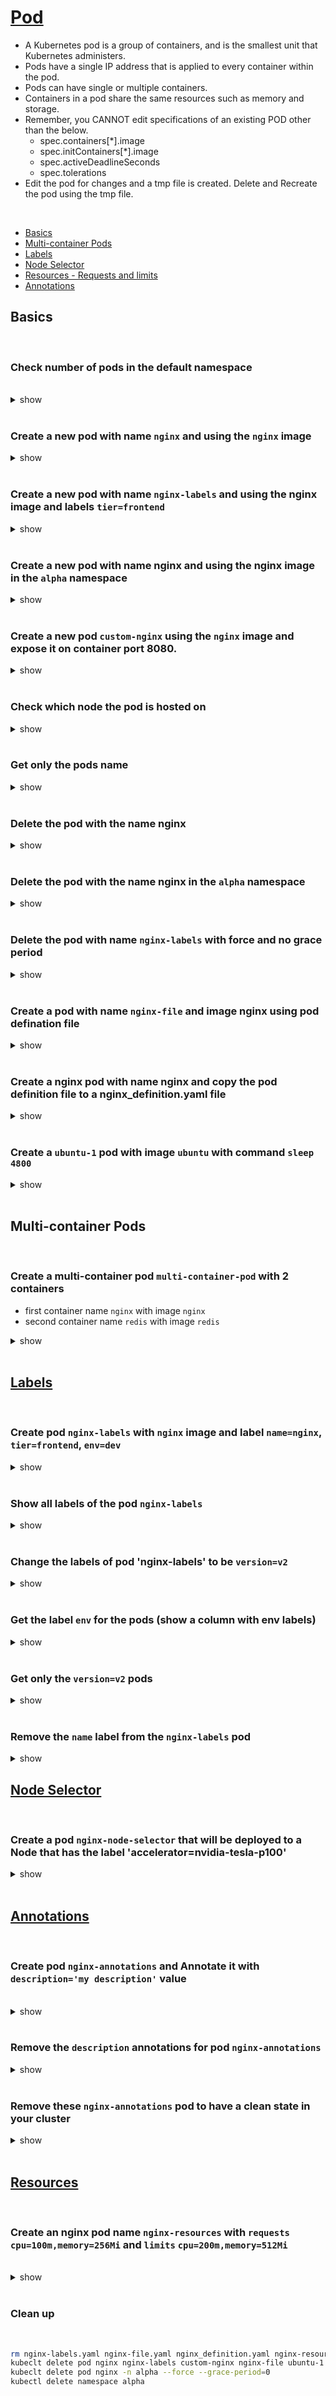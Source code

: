 # [Pod](https://kubernetes.io/docs/concepts/workloads/pods/)

 - A Kubernetes pod is a group of containers, and is the smallest unit that Kubernetes administers. 
 - Pods have a single IP address that is applied to every container within the pod.
 - Pods can have single or multiple containers.
 - Containers in a pod share the same resources such as memory and storage.
 - Remember, you CANNOT edit specifications of an existing POD other than the below.
   - spec.containers[*].image
   - spec.initContainers[*].image
   - spec.activeDeadlineSeconds
   - spec.tolerations
 -  Edit the pod for changes and a tmp file is created. Delete and Recreate the pod using the tmp file.

<br />

 - [Basics](#basics)
 - [Multi-container Pods](#multi-container-pods)
 - [Labels](#labels)
 - [Node Selector](#node-selector)
 - [Resources - Requests and limits](#resources)
 - [Annotations](#annotations)

## Basics

<br />

### Check number of pods in the default namespace

<br />

<details><summary>show</summary><p>

```bash
kubectl get pods
# OR
kubectl get po
```
</p></details>

<br />

### Create a new pod with name `nginx` and using the `nginx` image

<details><summary>show</summary><p>

```bash
kubectl run nginx --image=nginx
```

</p></details>

<br />

### Create a new pod with name `nginx-labels` and using the nginx image and labels `tier=frontend`

<details><summary>show</summary><p>

```bash
kubectl run nginx-labels --image=nginx --labels=tier=frontend
```

```bash
# verification
kubectl get pod nginx-labels --show-labels
# NAME           READY   STATUS    RESTARTS   AGE   LABELS
# nginx-labels   1/1     Running   0          16s   tier=frontend
```

</p></details>

<br />

### Create a new pod with name nginx and using the nginx image in the `alpha` namespace

<details><summary>show</summary><p>

```bash
kubectl create namespace alpha
kubectl run nginx --image=nginx --namespace=alpha
```

</p></details>

<br />

### Create a new pod `custom-nginx` using the `nginx` image and expose it on container port 8080.

<details><summary>show</summary><p>

```bash
kubectl run custom-nginx --image=nginx --port=8080
```

</p></details>

<br />

### Check which node the pod is hosted on 

<details><summary>show</summary><p>

```bash
kubectl get pods -o wide
``` 

</p></details>

<br />

### Get only the pods name

<details><summary>show</summary><p>

```bash
kubectl get pods -o name
```

</p></details>

<br />

### Delete the pod with the name nginx

<details><summary>show</summary><p>

```bash
kubectl delete pod nginx
```

</p></details>

<br />

### Delete the pod with the name nginx in the `alpha` namespace

<details><summary>show</summary><p>

```bash
kubectl delete pod nginx --namespace=alpha
```

</p></details>

<br />

### Delete the pod with name `nginx-labels` with force and no grace period

<details><summary>show</summary><p>

```bash
kubectl delete pod nginx-labels --force --grace-period=0
```

</p></details>

<br />

### Create a pod with name `nginx-file` and image nginx using pod defination file

<details><summary>show</summary><p>

```bash
kubectl run nginx-file --image=nginx --dry-run=client -o yaml > nginx-file.yaml
kubectl apply -f nginx-file.yaml
```
</p></details>

<br />

### Create a nginx pod with name nginx and copy the pod definition file to a nginx_definition.yaml file

<details><summary>show</summary><p>

```bash
kubectl run nginx --image=nginx
kubectl get nginx -o yaml > nginx_definition.yaml
```

</p></details>

<br />

### Create a `ubuntu-1` pod with image `ubuntu` with command `sleep 4800`

<details><summary>show</summary><p>

```bash
kubectl run ubuntu-1 --image=ubuntu --command sleep 4800
```

</p></details>

<br />

## Multi-container Pods

<br />

### Create a multi-container pod `multi-container-pod` with 2 containers
 - first container name `nginx` with image `nginx`
 - second container name `redis` with image `redis`

<details><summary>show</summary><p>

```yaml
cat << EOF > multi-container-pod.yaml
apiVersion: v1
kind: Pod
metadata:
  name: multi-container-pod
spec:
  containers:
  - image: nginx
    name: nginx
  - image: redis
    name: redis
EOF

kubectl apply -f multi-container-pod.yaml
```

</p></details>

<br />

## [Labels](https://kubernetes.io/docs/concepts/overview/working-with-objects/labels)

<br />

### Create pod `nginx-labels` with `nginx` image and label `name=nginx`, `tier=frontend`, `env=dev`

<details><summary>show</summary><p>

`kubectl run nginx-labels --image=nginx --labels=name=nginx,tier=frontend,env=dev,version=v1`

OR

```yaml
cat << EOF > nginx-labels.yaml
apiVersion: v1
kind: Pod
metadata:
  labels:
    env: dev
    name: nginx
    tier: frontend
    version: v1
  name: nginx-labels
spec:
  containers:
  - image: nginx
    name: nginx
EOF

kubectl apply -f nginx-labels.yaml
```

</p></details>

<br />

### Show all labels of the pod `nginx-labels`

<details><summary>show</summary><p>

```bash
kubectl get pod nginx-labels --show-labels
# NAME           READY   STATUS    RESTARTS   AGE   LABELS
# nginx-labels   1/1     Running   0          26s   env=dev,name=nginx,tier=frontend,version=v1
```

</p></details> 

<br />

### Change the labels of pod 'nginx-labels' to be `version=v2`

<details><summary>show</summary><p>

```bash
kubectl label pod nginx-labels version=v2 --overwrite

kubectl get pod nginx-labels --show-labels
# NAME           READY   STATUS    RESTARTS   AGE    LABELS
# nginx-labels   1/1     Running   0          110s   env=dev,name=nginx,tier=frontend,version=v2
```

</p></details> 

<br />

### Get the label `env` for the pods (show a column with env labels)

<details><summary>show</summary><p>

```bash
kubectl get pod -L env
# OR  
kubectl get pod --label-columns=env
```

</p></details> 

<br />

### Get only the `version=v2` pods

<details><summary>show</summary><p>

```bash
kubectl get pod -l version=v2
# OR  
kubectl get pod -l 'version in (v2)'
OR  
kubectl get pod --selector=version=v2
```

</p></details> 

<br />

### Remove the `name` label from the `nginx-labels` pod

<details><summary>show</summary><p>

```bash
kubectl label pod nginx-labels name-

kubectl get pod nginx-labels --show-labels
NAME           READY   STATUS    RESTARTS   AGE     LABELS
nginx-labels   1/1     Running   0          4m49s   env=dev,tier=frontend,version=v2
```

</p></details> 

## [Node Selector](https://kubernetes.io/docs/concepts/scheduling-eviction/assign-pod-node/)

<br />

### Create a pod `nginx-node-selector` that will be deployed to a Node that has the label 'accelerator=nvidia-tesla-p100'

<details><summary>show</summary><p>

Add the label to a node:

```bash
kubectl label nodes node01 accelerator=nvidia-tesla-p100
```

We can use the 'nodeSelector' property on the Pod YAML:

```yaml
cat << EOF > nginx-node-selector.yaml
apiVersion: v1
kind: Pod
metadata:
  name: nginx-node-selector
spec:
  containers:
    - name: nginx-node-selector
      image: nginx
  nodeSelector: # add this
    accelerator: nvidia-tesla-p100 # the selection label
EOF

kubectl apply -f nginx-node-selector.yaml
```

OR

Use node affinity (https://kubernetes.io/docs/tasks/configure-pod-container/assign-pods-nodes-using-node-affinity/#schedule-a-pod-using-required-node-affinity)

```yaml
cat << EOF > nginx-node-selector.yaml
apiVersion: v1
kind: Pod
metadata:
  name: affinity-pod
spec:
  affinity:
    nodeAffinity:
      requiredDuringSchedulingIgnoredDuringExecution:
        nodeSelectorTerms:
        - matchExpressions:
          - key: accelerator
            operator: In
            values:
            - nvidia-tesla-p100
  containers:
    - name: nginx-node-selector
      image: nginx
EOF

kubectl apply -f nginx-node-selector.yaml

```

</p></details> 

<br />

## [Annotations](https://kubernetes.io/docs/concepts/overview/working-with-objects/annotations/)

<br />

### Create pod `nginx-annotations` and Annotate it with `description='my description'` value

<br />

<details><summary>show</summary><p>

```bash
kubectl run nginx-annotations --image nginx
kubectl annotate pod nginx-annotations description='my description'
```

</p></details> 

<br />

<!-- 
### Check the annotations for pod nginx-annotations

<details><summary>show</summary><p>

```bash
kubectl annotate pod nginx-annotations --list
```
  
</p></details> 

<br />
-->

### Remove the `description` annotations for pod `nginx-annotations` 

<details><summary>show</summary><p>

```bash
kubectl annotate pod nginx-annotations description-
```

</p></details> 

<br /> 

### Remove these `nginx-annotations` pod to have a clean state in your cluster

<details><summary>show</summary><p>

```bash
kubectl delete pod nginx-annotations --force
```

</p></details> 

<br />

## [Resources](https://kubernetes.io/docs/concepts/configuration/manage-resources-containers/)

<br />

### Create an nginx pod name `nginx-resources` with `requests` `cpu=100m,memory=256Mi` and `limits` `cpu=200m,memory=512Mi`

<br />

<details><summary>show</summary><p>

```bash
kubectl run nginx-resources --image=nginx --restart=Never --requests='cpu=100m,memory=256Mi' --limits='cpu=200m,memory=512Mi'
```

OR 

```yaml
cat << EOF > nginx-resources.yaml
apiVersion: v1
kind: Pod
metadata:
  creationTimestamp: null
  labels:
    run: nginx-resources
  name: nginx-resources
spec:
  containers:
  - image: nginx
    name: nginx-resources
    resources:
      limits:
        cpu: 200m
        memory: 512Mi
      requests:
        cpu: 100m
        memory: 256Mi
  dnsPolicy: ClusterFirst
  restartPolicy: Never
status: {}
EOF

kubectl apply -f nginx-resources.yaml
```

</p>
</details>

<br />

### Clean up 

<br />

```bash
rm nginx-labels.yaml nginx-file.yaml nginx_definition.yaml nginx-resources.yaml
kubeclt delete pod nginx nginx-labels custom-nginx nginx-file ubuntu-1 nginx-node-selector nginx-annotations nginx-resources --force --grace-period=0
kubeclt delete pod nginx -n alpha --force --grace-period=0
kubectl delete namespace alpha
```